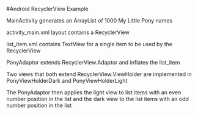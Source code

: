#Android RecyclerView Example 

MainActivity generates an ArrayList of 1000 My Little Pony names

activity_main.xml layout contains a RecyclerView

list_item.xml contains TextView for a single item to be used by the RecyclerView

PonyAdaptor extends RecyclerView.Adaptor and inflates the list_item

Two views that both extend RecyclerView.ViewHolder are implemented in PonyViewHolderDark and PonyViewHolderLight

The PonyAdaptor then applies the light view to list items with an even number position in the list and the dark view to the list items with an odd number position in the list
